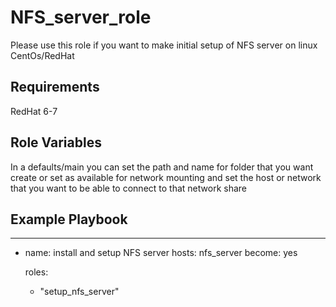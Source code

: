 NFS_server_role
=========

Please use this role if you want to make initial setup of NFS server on linux CentOs/RedHat

Requirements
------------

RedHat 6-7

Role Variables
--------------

In a defaults/main you can set the path and name for folder that you want create or set as available for network mounting
and set the host or network that you want to be able to connect to that network share

Example Playbook
----------------

---

- name: install and setup NFS server
  hosts: nfs_server
  become: yes
  
  roles: 
    - "setup_nfs_server"
